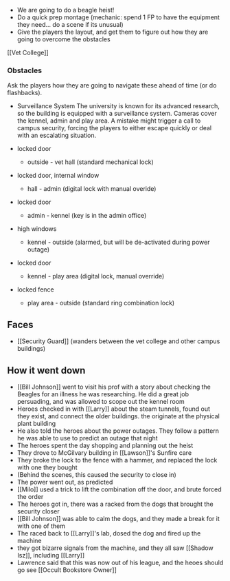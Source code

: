 
- We are going to do a beagle heist!
- Do a quick prep montage (mechanic: spend 1 FP to have the equipment they need... do a scene if its unusual)
- Give the players the layout, and get them to figure out how they are going to overcome the obstacles

[[Vet College]]
### Obstacles

Ask the players how they are going to navigate these ahead of time (or do flashbacks).

 - Surveillance System The university is known for its advanced research, so the building is equipped with a surveillance system. Cameras cover the kennel, admin and play area. A mistake might trigger a call to campus security, forcing the players to either escape quickly or deal with an escalating situation.

- locked door 
	- outside - vet hall (standard mechanical lock)
- locked door, internal window 
	- hall - admin (digital lock with manual overide)
- locked door 
	- admin - kennel (key is in the admin office)
- high windows 
	- kennel - outside (alarmed, but will be de-activated during power outage)
- locked door 
	- kennel - play area (digital lock, manual override)
- locked fence 
	- play area - outside (standard ring combination lock)
## Faces
- [[Security Guard]] (wanders between the vet college and other campus buildings)

## How it went down

- [[Bill Johnson]] went to visit his prof with a story about checking the Beagles for an illness he was researching. He did a great job persuading, and was allowed to scope out the kennel room
- Heroes checked in with [[Larry]] about the steam tunnels, found out they exist, and connect the older buildings. the originate at the physical plant building
- He also told the heroes about the power outages. They follow a pattern he was able to use to predict an outage that night
- The heroes spent the day shopping and planning out the heist
- They drove to McGilvary building in [[Lawson]]'s Sunfire care
- They broke the lock to the fence with a hammer, and replaced the lock with one they bought
- (Behind the scenes, this caused the security to close in)
- The power went out, as predicted 
- [[Milo]] used a trick to lift the combination off the door, and brute forced the order
- The heroes got in, there was a racked from the dogs that brought the security closer
- [[Bill Johnson]] was able to calm the dogs, and they made a break for it with one of them
- The raced back to [[Larry]]'s lab, dosed the dog and fired up the machine
- they got bizarre signals from the machine, and they all saw [[Shadow Isz]], including [[Larry]]
- Lawrence said that this was now out of his league, and the heoes should go see [[Occult Bookstore Owner]]